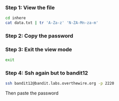 ### Step 1: View the file

```bash
cd inhere
cat data.txt | tr 'A-Za-z' 'N-ZA-Mn-za-m'
```

### Step 2: Copy the password

### Step 3: Exit the view mode

```bash
exit
```

### Step 4: Ssh again but to bandit12

```bash
ssh bandit12@bandit.labs.overthewire.org -p 2220
```

Then paste the password
